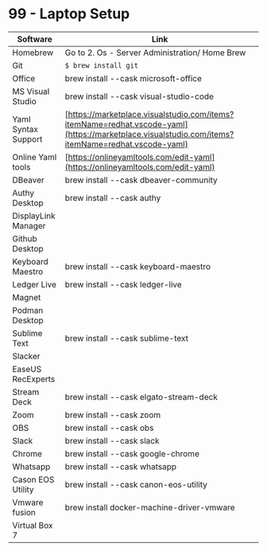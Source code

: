# 99 - Laptop Setup

| Software            | Link                                                                                                                                             |
| ------------------- | ------------------------------------------------------------------------------------------------------------------------------------------------ |
| Homebrew            | Go to 2. Os - Server Administration/ Home Brew                                                                                                   |
| Git                 | `$ brew install git`                                                                                                                             |
| Office              | brew install --cask microsoft-office                                                                                                             |
| MS Visual Studio    | brew install --cask visual-studio-code                                                                                                           |
| Yaml Syntax Support | [https://marketplace.visualstudio.com/items?itemName=redhat.vscode-yaml](https://marketplace.visualstudio.com/items?itemName=redhat.vscode-yaml) |
| Online Yaml tools   | [https://onlineyamltools.com/edit-yaml](https://onlineyamltools.com/edit-yaml)                                                                   |
| DBeaver             | brew install --cask dbeaver-community                                                                                                            |
| Authy Desktop       | brew install --cask authy                                                                                                                        |
| DisplayLink Manager |                                                                                                                                                  |
| Github Desktop      |                                                                                                                                                  |
| Keyboard Maestro    | brew install --cask keyboard-maestro                                                                                                             |
| Ledger Live         | brew install --cask ledger-live                                                                                                                  |
| Magnet              |                                                                                                                                                  |
| Podman Desktop      |                                                                                                                                                  |
| Sublime Text        | brew install --cask sublime-text                                                                                                                 |
| Slacker             |                                                                                                                                                  |
| EaseUS RecExperts   |                                                                                                                                                  |
| Stream Deck         | brew install --cask elgato-stream-deck                                                                                                           |
| Zoom                | brew install --cask zoom                                                                                                                         |
| OBS                 | brew install --cask obs                                                                                                                          |
| Slack               | brew install --cask slack                                                                                                                        |
| Chrome              | brew install --cask google-chrome                                                                                                                |
| Whatsapp            | brew install --cask whatsapp                                                                                                                     |
| Cason EOS Utility   | brew install --cask canon-eos-utility                                                                                                            |
| Vmware fusion       | brew install docker-machine-driver-vmware                                                                                                        |
| Virtual Box 7       |                                                                                                                                                  |

